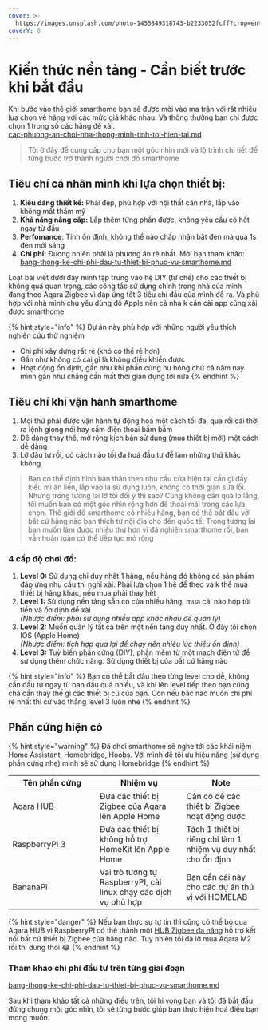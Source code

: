 ```yaml
---
cover: >-
  https://images.unsplash.com/photo-1455849318743-b2233052fcff?crop=entropy&cs=srgb&fm=jpg&ixid=M3wxOTcwMjR8MHwxfHNlYXJjaHw2fHxHZXQlMjBzdGFydHxlbnwwfHx8fDE3MTY3OTg1MjB8MA&ixlib=rb-4.0.3&q=85
coverY: 0
---
```


# Kiến thức nền tảng - Cần biết trước khi bắt đầu

Khi bước vào thế giới smarthome bạn sẽ được mời vào ma trận với rất nhiều lựa chọn về hãng với các mức giá khác nhau. Và thông thường bạn chỉ được chọn 1 trong số các hãng để xài. \
[cac-phuong-an-choi-nha-thong-minh-tinh-toi-hien-tai.md](cac-phuong-an-choi-nha-thong-minh-tinh-toi-hien-tai.md "mention")

> Tôi ở đây để cung cấp cho bạn một góc nhìn mới và lộ trình chi tiết để từng bước trở thành người chơi đồ smarthome

## Tiêu chí cá nhân mình khi lựa chọn thiết bị:

1. **Kiểu dáng thiết kế:** Phải đẹp, phù hợp với nội thất căn nhà, lắp vào không mất thẩm mỹ
2. **Khả năng nâng cấp:** Lắp thêm từng phần được, không yêu cầu có hết ngay từ đầu
3. **Perfomance**: Tính ổn định, không thể nào chấp nhận bật đèn mà quá 1s đèn mới sáng
4. **Chi phí:** Đương nhiên phải là phương án rẻ nhất. Mời bạn tham khảo: [bang-thong-ke-chi-phi-dau-tu-thiet-bi-phuc-vu-smarthome.md](bang-thong-ke-chi-phi-dau-tu-thiet-bi-phuc-vu-smarthome.md "mention")

Loạt bài viết dưới đây mình tập trung vào hệ DIY (tự chế) cho các thiết bị không quá quan trọng, các công tắc sử dụng chính trong nhà của mình đang theo Aqara Zigbee vì đáp ứng tốt 3 tiêu chí đầu của mình đề ra. Và phù hợp với nhà mình chủ yếu dùng đồ Apple nên cả nhà k cần cài app cũng xài được smarthome

{% hint style="info" %}
Dự án này phù hợp với những người yêu thích nghiên cứu thử nghiệm

* Chi phí xây dựng rất rẻ (khó có thể rẻ hơn)
* Gần như không có cái gì là không điều khiển được
* Hoạt động ổn định, gần như khi phần cứng hư hỏng chứ cả năm nay mình gần như chẳng cần mất thời gian đụng tới nữa
{% endhint %}

## Tiêu chí khi vận hành smarthome

1. Mọi thứ phải được vận hành tự động hoá một cách tối đa, qua rồi cái thời ra lệnh giọng nói hay cầm điện thoại bấm bấm
2. Dễ dàng thay thế, mở rộng kịch bản sử dụng (mua thiết bị mới) một cách dễ dàng
3. Lỡ đầu tư rồi, có cách nào tối đa hoá đầu tư để làm những thứ khác không

> Bạn có thể định hình bản thân theo nhu cầu của hiện tại cần gì đấy kiểu mì ăn liền, lắp vào là sử dụng luôn, không có thời gian sửa lỗi. Nhưng trong tương lai lỡ tôi đổi ý thì sao? Cũng không cần quá lo lắng, tôi muốn bạn có một góc nhìn rộng hơn để thoải mái trong các lựa chọn. Thế giới đồ smarthome có nhiều hãng, bạn có thể bắt đầu với bất cứ hãng nào bạn thích từ nội địa cho đến quốc tế. Trong tương lai bạn muốn làm được nhiều thứ hơn vì đã nghiện smarthome rồi, bạn vẫn hoàn toàn có thể tiếp tục mở rộng

### **4 cấp độ chơi đồ:**

1. **Level 0:** Sử dụng chỉ duy nhất 1 hãng, nếu hãng đó không có sản phẩm đáp ứng nhu cầu thì nghỉ xài. Phải lựa chọn 1 hệ để theo và k thể mua thiết bị hãng khác, nếu mua phải thay hết
2. **Level 1:** Sử dụng nền tảng sẵn có của nhiều hãng, mua cái nào hợp túi tiền và ổn định để xài\
   _(Nhược điểm: phải sử dụng nhiều app khác nhau để quản lý)_
3. **Level 2:** Muốn quản lý tất cả trên một nền tảng duy nhất. Ở đây tôi chọn IOS (Apple Home)\
   _(Nhược điểm: tích hợp qua lại để chạy nên nhiều lúc thiếu ổn định)_
4. **Level 3:** Tuỳ biến phần cứng (DIY), phần mềm từ một mạch điện tử để sử dụng thêm chức năng. Sử dụng thiết bị của bất cứ hãng nào&#x20;

{% hint style="info" %}
Bạn có thể bắt đầu theo từng level cho dễ, không cần đầu tư ngay từ ban đầu quá nhiều, và khi lên level tiếp theo bạn cũng chả cần thay thế gì các thiết bị cũ của bạn. Còn nếu bác nào muốn chi phí rẻ nhất thì cứ vào thẳng level 3 luôn nhé
{% endhint %}

## Phần cứng hiện có

{% hint style="warning" %}
Đã chơi smarthome sẽ nghe tới các khái niệm Home Assistant, Homebridge, Hoobs. Với mình để tối ưu hiệu năng (sử dụng phần cứng nhẹ) mình sẽ sử dụng Homebridge
{% endhint %}

<table><thead><tr><th width="159.33333333333331">Tên phần cứng</th><th>Nhiệm vụ</th><th>Note</th></tr></thead><tbody><tr><td>Aqara HUB</td><td>Đưa các thiết bị Zigbee của Aqara lên Apple Home</td><td>Cần có để các thiết bị Zigbee hoạt động được</td></tr><tr><td>RaspberryPi 3</td><td>Đưa các thiết bị không hỗ trợ HomeKit lên Apple Home</td><td>Tách 1 thiết bị riêng chỉ làm 1 nhiệm vụ duy nhất cho ổn định</td></tr><tr><td>BananaPi</td><td>Vai trò tương tự RaspberryPI, cài linux chạy các dịch vụ phù hợp</td><td>Bạn cần cái này cho các dự án thú vị với HOMELAB</td></tr></tbody></table>

{% hint style="danger" %}
Nếu bạn thực sự tự tin thì cũng có thể bỏ qua Aqara HUB vì RaspberryPI có thể thành một [HUB Zigbee đa năng](../apple-homekit-cho-thiet-bi-khong-ho-tro/mot-hub-ket-noi-duoc-toan-bo-thiet-bi-zigbee-cua-tat-ca-cac-hang.md) hỗ trợ kết nối bất cứ thiết bị Zigbee của hãng nào. Tuy nhiên tôi đã lỡ mua Aqara M2 rồi thì dùng thôi :joy:
{% endhint %}

### Tham khảo chi phí đầu tư trên từng giai đoạn

[bang-thong-ke-chi-phi-dau-tu-thiet-bi-phuc-vu-smarthome.md](bang-thong-ke-chi-phi-dau-tu-thiet-bi-phuc-vu-smarthome.md "mention")

Sau khi tham khảo tất cả những điều trên, tôi hi vọng bạn và tôi đã bắt đầu đứng chung một góc nhìn, tôi sẽ từng bước giúp bạn thực hiện hoá điều bạn mong muốn.
